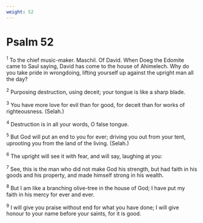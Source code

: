 ```yaml
---
weight: 52
---
```


# Psalm 52

<sup>1</sup> To the chief music-maker. Maschil. Of David. When Doeg the Edomite came to Saul saying, David has come to the house of Ahimelech. Why do you take pride in wrongdoing, lifting yourself up against the upright man all the day? 

<sup>2</sup> Purposing destruction, using deceit; your tongue is like a sharp blade. 

<sup>3</sup> You have more love for evil than for good, for deceit than for works of righteousness. (Selah.) 

<sup>4</sup> Destruction is in all your words, O false tongue. 

<sup>5</sup> But God will put an end to you for ever; driving you out from your tent, uprooting you from the land of the living. (Selah.) 

<sup>6</sup> The upright will see it with fear, and will say, laughing at you: 

<sup>7</sup> See, this is the man who did not make God his strength, but had faith in his goods and his property, and made himself strong in his wealth. 

<sup>8</sup> But I am like a branching olive-tree in the house of God; I have put my faith in his mercy for ever and ever. 

<sup>9</sup> I will give you praise without end for what you have done; I will give honour to your name before your saints, for it is good. 


